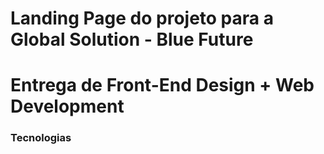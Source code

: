 # Landing Page do projeto para a Global Solution - Blue Future
# Entrega de Front-End Design + Web Development
### Tecnologias
